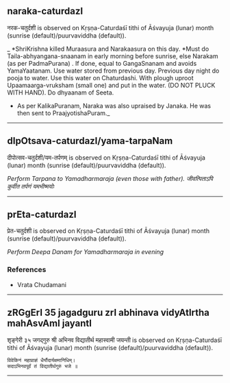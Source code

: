 ## naraka-caturdazI
नरक-चतुर्दशी is observed on Kṛṣṇa-Caturdaśī tithi of Āśvayuja (lunar) month (sunrise (default)/puurvaviddha (default)).

_
*ShriKrishna killed Muraasura and Narakaasura on this day.
*Must do Taila-abhyangana-snaanam in early morning before sunrise, else Narakam (as per PadmaPurana) . If done, equal to GangaSnanam and avoids YamaYaatanam. Use water stored from previous day. Previous day night do pooja to water. Use this water on Chaturdashi. With plough uproot Upaamaarga-vruksham (small one) and put in the water. (DO NOT PLUCK WITH HAND). Do dhyaanam of Seeta.
* As per KalikaPuranam, Naraka was also upraised by Janaka. He was then sent to PraajyotishaPuram._

---
## dIpOtsava-caturdazI/yama-tarpaNam
दीपोत्सव-चतुर्दशी/यम-तर्पणम् is observed on Kṛṣṇa-Caturdaśī tithi of Āśvayuja (lunar) month (sunrise (default)/puurvaviddha (default)).

_Perform Tarpana to Yamadharmaraja (even those with father). जीवत्पिताऽपि कुर्वीत तर्पणं यमभीष्मयोः_

---
## prEta-caturdazI
प्रेत-चतुर्दशी is observed on Kṛṣṇa-Caturdaśī tithi of Āśvayuja (lunar) month (sunrise (default)/puurvaviddha (default)).

_Perform Deepa Danam for Yamadharmaraja in evening_
### References
* Vrata Chudamani


---
## zRGgErI 35 jagadguru zrI abhinava vidyAtIrtha mahAsvAmI jayantI
शृङ्गेरी ३५ जगद्गुरु श्री अभिनव विद्यातीर्थ महास्वामी जयन्ती is observed on Kṛṣṇa-Caturdaśī tithi of Āśvayuja (lunar) month (sunrise (default)/puurvaviddha (default)).



```
विवेकिनं महाप्राज्ञं धैर्यौदार्यक्षमानिधिम्।
सदाऽभिनवपूर्वं तं विद्यातीर्थगुरुं भजे ॥
```

---
